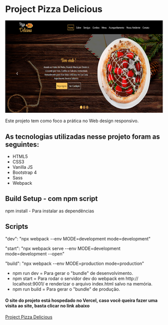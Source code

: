 # Project Pizza Delicious 

![Site Pizza Delicious](https://github.com/ArturdaSilvaRezende/Pizza-Delicious-project-started/blob/master/img-main.jpg)

Este projeto tem como foco a prática no Web design responsivo.

## As tecnologias utilizadas nesse projeto foram as seguintes:

* HTML5
* CSS3
* Vanilla JS
* Bootstrap 4
* Sass
* Webpack

## Build Setup - com npm script

npm install - Para instalar as dependências

## Scripts

"dev": "npx webpack --env MODE=development mode=development"

"start": "npx webpack serve --env MODE=development mode=development --open"

"build": "npx webpack --env MODE=production mode=production"

* npm run dev = Para gerar o "bundle" de desenvolvimento.
* npm start = Para rodar o servidor dev do webpack em http:// localhost:9001/ e renderizar o arquivo index.html salvo na memória.
* npm run build = Para gerar o "bundle" de produção.

#### O site do projeto está hospedado no Vercel, caso você queira fazer uma visita ao site, basta clicar no link abaixo

<a href="https://pizza-delicious-project-started.vercel.app/" target="_blank">Project Pizza Delicious</a>


 
